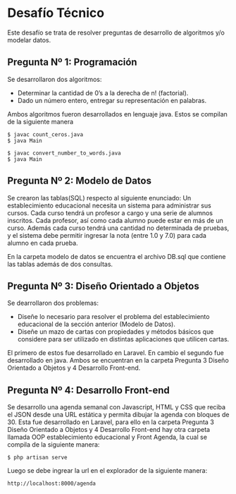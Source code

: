 # Desafío Técnico

Este desafío se trata de resolver preguntas de desarrollo de algoritmos y/o modelar datos.

## Pregunta Nº 1: Programación

Se desarrollaron dos algoritmos:
  * Determinar la cantidad de 0’s a la derecha de n! (factorial).
  * Dado un número entero, entregar su representación en palabras.
  
Ambos algoritmos fueron desarrollados en lenguaje java. Estos se compilan de la siguiente manera

```
$ javac count_ceros.java
$ java Main

$ javac convert_number_to_words.java
$ java Main

```

## Pregunta Nº 2: Modelo de Datos

Se crearon las tablas(SQL) respecto al siguiente enunciado:
Un establecimiento educacional necesita un sistema para administrar sus cursos. Cada curso
tendrá un profesor a cargo y una serie de alumnos inscritos. Cada profesor, así como cada
alumno puede estar en más de un curso. Además cada curso tendrá una cantidad no
determinada de pruebas, y el sistema debe permitir ingresar la nota (entre 1.0 y 7.0) para cada
alumno en cada prueba.

En la carpeta modelo de datos se encuentra el archivo DB.sql que contiene las tablas además de dos consultas.

## Pregunta Nº 3: Diseño Orientado a Objetos

Se dearrollaron dos problemas: 
* Diseñe lo necesario para resolver el problema del establecimiento educacional de la
sección anterior (Modelo de Datos).
* Diseñe un mazo de cartas con propiedades y métodos básicos que considere para ser
utilizado en distintas aplicaciones que utilicen cartas.

El primero de estos fue desarrollado en Laravel. En cambio el segundo fue desarrollado en java. Ambos se encuentran en la carpeta Pregunta 3 Diseño Orientado a Objetos y 4 Desarrollo Front-end.

## Pregunta Nº 4: Desarrollo Front-end

Se desarrollo una agenda semanal con Javascript, HTML y CSS que reciba el JSON desde una URL estática y permita dibujar la agenda con bloques de 30. Esta fue desarrollado en Laravel, para ello en la carpeta Pregunta 3 Diseño Orientado a Objetos y 4 Desarrollo Front-end hay otra carpeta llamada OOP establecimiento educacional y Front Agenda, la cual se compila de la siguiente manera:
```
$ php artisan serve

```
Luego se debe ingrear la url en el explorador de la siguiente manera:
```
http://localhost:8000/agenda
```

